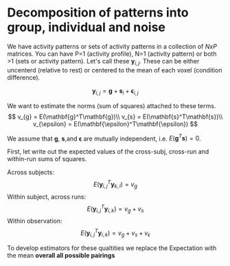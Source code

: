 # Decomposition of patterns into group, individual and noise

We have activity patterns or sets of activity patterns in a collection of $NxP$ matrices. You can have P=1 (activity profile), N=1 (activity pattern) or both >1 (sets or activity pattern). Let's call these $\mathbf{y}_{i,j}$.  These can be either uncenterd (relative to rest) or centered to the mean of each voxel (condition difference). 

$$
\mathbf{y}_{i,j} = \mathbf{g} + \mathbf{s}_i + \boldsymbol{\epsilon}_{i,j}
$$

We want to estimate the norms (sum of squares) attached to these terms. 
$$
v_{g} = E(\mathbf{g}^T\mathbf{g})\\
v_{s} = E(\mathbf{s}^T\mathbf{s})\\
v_{\epsilon} = E(\mathbf{\epsilon}^T\mathbf{\epsilon})
$$

We assume that $\mathbf{g}$, $\mathbf{s}$,and $\mathbf{\epsilon}$ are mutually independent, i.e. $E(\mathbf{g}^T\mathbf{s})=0$. 

First, let write out the expected values of the cross-subj, cross-run and within-run sums of squares. 



Across subjects: 
$$
E(\mathbf{y}_{i,j}^T\mathbf{y}_{k,l}) = v_{g}
$$
Within subject, across runs: 
$$
E(\mathbf{y}_{i,j}^T\mathbf{y}_{i,k}) = v_{g} + v_{s}
$$
Within observation: 
$$
E(\mathbf{y}_{i,j}^T\mathbf{y}_{i,k}) =  v_{g} + v_{s} + v_{\epsilon}
$$

To develop estimators for these qualtities we replace the Expectation with the mean **overall all possible pairings**

